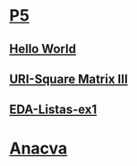 # [P5](p5)

## [Hello World](p5/hw/hw.html)
## [URI-Square Matrix III](uri/square_matrix_3/code)
## [EDA-Listas-ex1](eda/listas/ex1)

# [Anacva](anacva)
